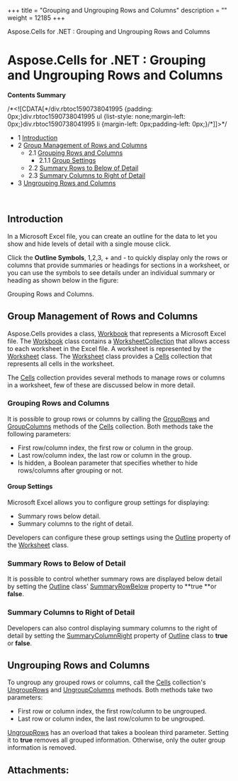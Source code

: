 +++
title = "Grouping and Ungrouping Rows and Columns" 
description = "" 
weight = 12185 
+++

Aspose.Cells for .NET : Grouping and Ungrouping Rows and Columns  

# Aspose.Cells for .NET : Grouping and Ungrouping Rows and Columns


**Contents Summary**

/\*<!\[CDATA\[\*/div.rbtoc1590738041995 {padding: 0px;}div.rbtoc1590738041995 ul {list-style: none;margin-left: 0px;}div.rbtoc1590738041995 li {margin-left: 0px;padding-left: 0px;}/\*\]\]>\*/

*   1 [Introduction](#GroupingandUngroupingRowsandColumns-Introduction)
*   2 [Group Management of Rows and Columns](#GroupingandUngroupingRowsandColumns-GroupManagementofRowsandColumns)
    *   2.1 [Grouping Rows and Columns](#GroupingandUngroupingRowsandColumns-GroupingRowsandColumns)
        *   2.1.1 [Group Settings](#GroupingandUngroupingRowsandColumns-GroupSettings)
    *   2.2 [Summary Rows to Below of Detail](#GroupingandUngroupingRowsandColumns-SummaryRowstoBelowofDetail)
    *   2.3 [Summary Columns to Right of Detail](#GroupingandUngroupingRowsandColumns-SummaryColumnstoRightofDetail)
*   3 [Ungrouping Rows and Columns](#GroupingandUngroupingRowsandColumns-UngroupingRowsandColumns)

 

## Introduction

In a Microsoft Excel file, you can create an outline for the data to let you show and hide levels of detail with a single mouse click.

Click the **Outline Symbols**, 1,2,3, + and - to quickly display only the rows or columns that provide summaries or headings for sections in a worksheet, or you can use the symbols to see details under an individual summary or heading as shown below in the figure:

Grouping Rows and Columns.


## Group Management of Rows and Columns

Aspose.Cells provides a class, [Workbook](https://apireference.aspose.com/net/cells/aspose.cells/workbook) that represents a Microsoft Excel file. The [Workbook](https://apireference.aspose.com/net/cells/aspose.cells/workbook) class contains a [WorksheetCollection](https://apireference.aspose.com/net/cells/aspose.cells/worksheetcollection) that allows access to each worksheet in the Excel file. A worksheet is represented by the [Worksheet](https://apireference.aspose.com/net/cells/aspose.cells/worksheet) class. The [Worksheet](https://apireference.aspose.com/net/cells/aspose.cells/worksheet) class provides a [Cells](https://apireference.aspose.com/net/cells/aspose.cells/cells) collection that represents all cells in the worksheet.

The [Cells](https://apireference.aspose.com/net/cells/aspose.cells/cells) collection provides several methods to manage rows or columns in a worksheet, few of these are discussed below in more detail.

### Grouping Rows and Columns

It is possible to group rows or columns by calling the [GroupRows](https://apireference.aspose.com/net/cells/aspose.cells/cells/methods/grouprows/index) and [GroupColumns](https://apireference.aspose.com/net/cells/aspose.cells/cells/methods/groupcolumns/index) methods of the [Cells](https://apireference.aspose.com/net/cells/aspose.cells/cells) collection. Both methods take the following parameters:

*   First row/column index, the first row or column in the group.
*   Last row/column index, the last row or column in the group.
*   Is hidden, a Boolean parameter that specifies whether to hide rows/columns after grouping or not.

#### Group Settings

Microsoft Excel allows you to configure group settings for displaying:

*   Summary rows below detail.
*   Summary columns to the right of detail.

Developers can configure these group settings using the [Outline](https://apireference.aspose.com/net/cells/aspose.cells/worksheet/properties/outline) property of the [Worksheet](https://apireference.aspose.com/net/cells/aspose.cells/worksheet) class.

### Summary Rows to Below of Detail

It is possible to control whether summary rows are displayed below detail by setting the [Outline](https://apireference.aspose.com/net/cells/aspose.cells/outline) class' [SummaryRowBelow](https://apireference.aspose.com/net/cells/aspose.cells/outline/fields/summaryrowbelow) property to **true **or **false**.

### Summary Columns to Right of Detail

Developers can also control displaying summary columns to the right of detail by setting the [SummaryColumnRight](https://apireference.aspose.com/net/cells/aspose.cells/outline/fields/summarycolumnright) property of [Outline](https://apireference.aspose.com/net/cells/aspose.cells/outline) class to **true** or **false**.

## Ungrouping Rows and Columns

To ungroup any grouped rows or columns, call the [Cells](https://apireference.aspose.com/net/cells/aspose.cells/cells) collection's [UngroupRows](https://apireference.aspose.com/net/cells/aspose.cells/cells/methods/ungrouprows/index) and [UngroupColumns](https://apireference.aspose.com/net/cells/aspose.cells/cells/methods/ungroupcolumns) methods. Both methods take two parameters:

*   First row or column index, the first row/column to be ungrouped.
*   Last row or column index, the last row/column to be ungrouped.

[UngroupRows](https://apireference.aspose.com/net/cells/aspose.cells/cells/methods/ungrouprows/index) has an overload that takes a boolean third parameter. Setting it to **true** removes all grouped information. Otherwise, only the outer group information is removed.

## Attachments:


